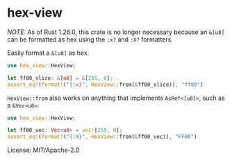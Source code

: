 # hex-view

*NOTE:* As of Rust 1.26.0, this crate is no longer necessary because an `&[u8]` can be
formatted as hex using the `:x?` and `:X?` formatters.

Easily format a `&[u8]` as hex.

```rust
use hex_view::HexView;

let ff00_slice: &[u8] = &[255, 0];
assert_eq!(format!("{:x}", HexView::from(&ff00_slice)), "ff00")

```

`HexView::from` also works on anything that implements `AsRef<[u8]>`, such as a `&Vec<u8>`:

```rust
use hex_view::HexView;

let ff00_vec: Vec<u8> = vec![255, 0];
assert_eq!(format!("{:X}", HexView::from(&ff00_vec)), "FF00")
```

License: MIT/Apache-2.0

